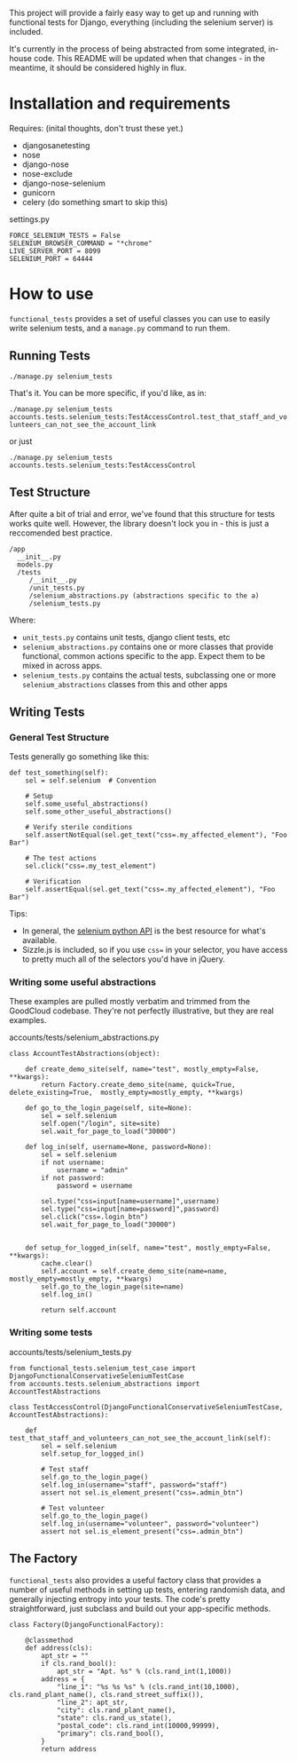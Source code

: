 This project will provide a fairly easy way to get up and running with functional tests for Django, everything (including the selenium server) is included.

It's currently in the process of being abstracted from some integrated, in-house code.  This README will be updated when that changes - in the meantime, it should be considered highly in flux.


Installation and requirements
=============================


Requires: (inital thoughts, don't trust these yet.)

* djangosanetesting
* nose
* django-nose
* nose-exclude
* django-nose-selenium
* gunicorn
* celery (do something smart to skip this)


settings.py

```
FORCE_SELENIUM_TESTS = False
SELENIUM_BROWSER_COMMAND = "*chrome"
LIVE_SERVER_PORT = 8099
SELENIUM_PORT = 64444
```

How to use
==========

`functional_tests` provides a set of useful classes you can use to easily write selenium tests, and a `manage.py` command to run them.

## Running Tests

`./manage.py selenium_tests`

That's it.  You can be more specific, if you'd like, as in:

`./manage.py selenium_tests accounts.tests.selenium_tests:TestAccessControl.test_that_staff_and_volunteers_can_not_see_the_account_link`

or just

`./manage.py selenium_tests accounts.tests.selenium_tests:TestAccessControl`


## Test Structure

After quite a bit of trial and error, we've found that this structure for tests works quite well.  However, the library doesn't lock you in - this is just a reccomended best practice.

```
/app
  __init__.py
  models.py
  /tests
     /__init__.py
     /unit_tests.py
     /selenium_abstractions.py (abstractions specific to the a)
     /selenium_tests.py
```

Where:

* `unit_tests.py` contains unit tests, django client tests, etc
* `selenium_abstractions.py` contains one or more classes that provide functional, common actions specific to the app. Expect them to be mixed in across apps.
* `selenium_tests.py` contains the actual tests, subclassing one or more `selenium_abstractions` classes from this and other apps



## Writing Tests

### General Test Structure 

Tests generally go something like this:

```
def test_something(self):
	sel = self.selenium  # Convention

	# Setup
	self.some_useful_abstractions()
	self.some_other_useful_abstractions()

	# Verify sterile conditions
	self.assertNotEqual(sel.get_text("css=.my_affected_element"), "Foo Bar")

	# The test actions
	sel.click("css=.my_test_element")

	# Verification
	self.assertEqual(sel.get_text("css=.my_affected_element"), "Foo Bar")
```

Tips:

* In general, the [selenium python API](http://release.seleniumhq.org/selenium-remote-control/0.9.0/doc/python/) is the best resource for what's available. 
* Sizzle.js is included, so if you use `css=` in your selector, you have access to pretty much all of the selectors you'd have in jQuery.



### Writing some useful abstractions

These examples are pulled mostly verbatim and trimmed from the GoodCloud codebase.  They're not perfectly illustrative, but they are real examples.

accounts/tests/selenium_abstractions.py

```
class AccountTestAbstractions(object):
   
    def create_demo_site(self, name="test", mostly_empty=False, **kwargs):
        return Factory.create_demo_site(name, quick=True, delete_existing=True,  mostly_empty=mostly_empty, **kwargs)

    def go_to_the_login_page(self, site=None):
        sel = self.selenium
        self.open("/login", site=site)
        sel.wait_for_page_to_load("30000")

    def log_in(self, username=None, password=None):
        sel = self.selenium
        if not username:
			username = "admin"
        if not password:
            password = username
        
        sel.type("css=input[name=username]",username)
        sel.type("css=input[name=password]",password)
        sel.click("css=.login_btn")
        sel.wait_for_page_to_load("30000")

    
    def setup_for_logged_in(self, name="test", mostly_empty=False, **kwargs):
        cache.clear()
        self.account = self.create_demo_site(name=name, mostly_empty=mostly_empty, **kwargs)
        self.go_to_the_login_page(site=name)
        self.log_in()

        return self.account
```


### Writing some tests

accounts/tests/selenium_tests.py

```
from functional_tests.selenium_test_case import DjangoFunctionalConservativeSeleniumTestCase
from accounts.tests.selenium_abstractions import AccountTestAbstractions

class TestAccessControl(DjangoFunctionalConservativeSeleniumTestCase, AccountTestAbstractions):

    def test_that_staff_and_volunteers_can_not_see_the_account_link(self):
        sel = self.selenium
        self.setup_for_logged_in()

        # Test staff
        self.go_to_the_login_page()
        self.log_in(username="staff", password="staff")
        assert not sel.is_element_present("css=.admin_btn")
        
        # Test volunteer
        self.go_to_the_login_page()
        self.log_in(username="volunteer", password="volunteer")
        assert not sel.is_element_present("css=.admin_btn")
```


## The Factory 

`functional_tests` also provides a useful factory class that provides a number of useful methods in setting up tests, entering randomish data, and generally injecting entropy into your tests.  The code's pretty straightforward, just subclass and build out your app-specific methods.

```
class Factory(DjangoFunctionalFactory):

    @classmethod
    def address(cls):
        apt_str = ""
        if cls.rand_bool():
            apt_str = "Apt. %s" % (cls.rand_int(1,1000))
        address = {
            "line_1": "%s %s %s" % (cls.rand_int(10,1000), cls.rand_plant_name(), cls.rand_street_suffix()),
            "line_2": apt_str,
            "city": cls.rand_plant_name(),
            "state": cls.rand_us_state(),
            "postal_code": cls.rand_int(10000,99999),
            "primary": cls.rand_bool(),
        }
        return address

```